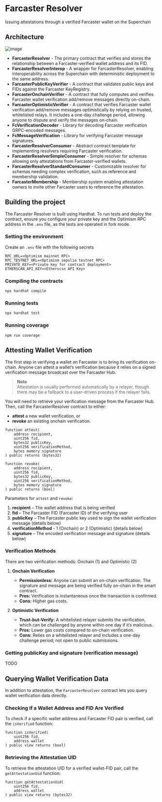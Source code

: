 # Farcaster Resolver

Issuing attestations through a verified Farcaster wallet on the Superchain

## Architecture

![image](https://github.com/user-attachments/assets/ef0e9c34-c459-41dc-bd36-87ad747e0bb6)

- **FarcasterResolver** - The primary contract that verifies and stores the relationship between a Farcaster-verified wallet address and its FID.
- **FarcasterResolverInterop** - A wrapper for FarcasterResolver, enabling interoperability across the Superchain with deterministic deployment to the same address.
- **FarcasterPublicKeyVerifier** - A contract that validates public keys and FIDs against the Farcaster KeyRegistry.
- **FarcasterOnchainVerifier** - A contract that fully computes and verifies Farcaster wallet verification add/remove messages directly on-chain.
- **FarcasterOptimisticVerifier** - A contract that verifies Farcaster wallet verification add/remove messages optimistically by relying on trusted, whitelisted relays. It includes a one-day challenge period, allowing anyone to dispute and verify the messages on-chain.
- **FcVerificationDecoder** - Library for decoding Farcaster verification GRPC-encoded messages.  
- **FcMessageVerification** - Library for verifying Farcaster message signatures.  
- **FarcasterResolverConsumer** - Abstract contract template for implementing resolvers requiring Farcaster verification.  
- **FarcasterResolverSimpleConsumer** - Simple resolver for schemas allowing only attestations from Farcaster-verified wallets.  
- **FarcasterResolverStandardConsumer** - Customizable resolver for schemas needing complex verification, such as reference and membership validation.  
- **FarcasterMembership** - Membership system enabling attestation owners to invite other Farcaster users to reference the attestation.  

## Building the project
 
The Farcaster Resolver is built using Hardhat. To run tests and deploy the contract, ensure you configure your private key and the Optimism RPC address in the `.env` file, as the tests are operated in fork mode.

### Setting the environment

Create an `.env` file with the following secrets

```
RPC_URL=<Optimism mainnet RPC>
RPC_TESTNET_URL=<Optimism sepolia testnet RPC>
PRIVATE_KEY=<Private key for contract deployment>
ETHERSCAN_API_KEY=<Etherscsn API Key>
```

### Compiling the contracts

```
npx hardhat compile
```

### Running tests

```
npx hardhat test
```

### Running coverage

```
npm run coverage
```

## Attesting Wallet Verification

The first step in verifying a wallet on Farcaster is to bring its verification on-chain. Anyone can attest a wallet’s verification because it relies on a signed verification message broadcast over the Farcaster Hub.

> **Note**  
> Attestation is usually performed automatically by a relayer, though there may be a fallback to a user-driven process if the relayer fails.

You will need to retrieve your verification message from the Farcaster Hub. Then, call the FarcasterResolver contract to either:
- **attest** a new wallet verification, or
- **revoke** an existing onchain verification.

```solidity
function attest(
    address recipient,
    uint256 fid,
    bytes32 publicKey,
    uint256 verificationMethod,
    bytes memory signature
) public returns (bytes32)

function revoke(
    address recipient,
    uint256 fid,
    bytes32 publicKey,
    uint256 verificationMethod,
    bytes memory signature
) public returns (bool)
```

Parameters for `attest` and `revoke`:
1. **recipient** – The wallet address that is being verified
2. **fid** – The Farcaster FID (Farcaster ID) of the verifying user
3. **publicKey** – The Farcaster public key used to sign the wallet verification message (details below)
4. **verificationMethod** - 1 (Onchain) or 2 (Optimistic) (details below)
5. **signature** – The encoded verification message and signature (details below)

### Verification Methods

There are two verification methods: Onchain (1) and Optimistic (2)

1. **Onchain Verification**  
   - **Permissionless:** Anyone can submit an on-chain verification. The signature and message are being verified fully on-chain in the smart contract.
   - **Pros:** Verification is instantaneous once the transaction is confirmed.  
   - **Cons:** Higher gas costs.

2. **Optimistic Verification**  
   - **Trust-but-Verify:** A whitelisted relayer submits the verification, which can be challenged by anyone within one day if it’s malicious.  
   - **Pros:** Lower gas costs compared to on-chain verification.  
   - **Cons:** Relies on a whitelisted relayer and includes a one-day challenge period; not open to public submissions.

### Getting publicKey and signature (verification message)

TODO

## Querying Wallet Verification Data

In addition to attestation, the `FarcasterResolver` contract lets you query wallet verification data directly.

### Checking if a Wallet Address and FID Are Verified

To check if a specific wallet address and Farcaster FID pair is verified, call the `isVerified` function:

```solidity
function isVerified(
    uint256 fid,
    address wallet
) public view returns (bool)
```

### Retrieving the Attestation UID

To retrieve the attestation UID for a verified wallet-FID pair, call the `getAttestationUid` function:

```solidity
function getAttestationUid(
    uint256 fid,
    address wallet
) public view returns (bytes32)
```
